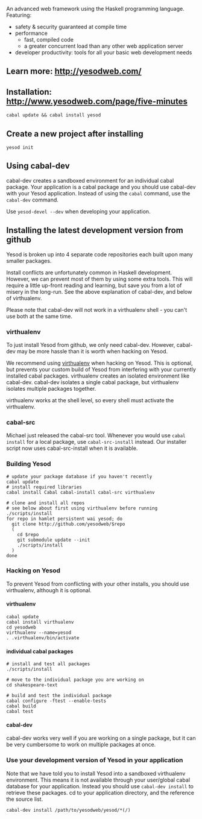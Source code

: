 An advanced web framework using the Haskell programming language. Featuring:

  * safety & security guaranteed at compile time
  * performance
    * fast, compiled code
    * a greater concurrent load than any other web application server
  * developer productivity: tools for all your basic web development 
    needs

## Learn more: http://yesodweb.com/

## Installation: http://www.yesodweb.com/page/five-minutes

    cabal update && cabal install yesod

## Create a new project after installing

    yesod init


## Using cabal-dev

cabal-dev creates a sandboxed environment for an individual cabal package.
Your application is a cabal package and you should use cabal-dev with your Yesod application.
Instead of using the `cabal` command, use the `cabal-dev` command.

Use `yesod-devel --dev` when developing your application.

## Installing the latest development version from github

Yesod is broken up into 4 separate code repositories each built upon many smaller packages.

Install conflicts are unfortunately common in Haskell development.
However, we can prevent most of them by using some extra tools.
This will require a little up-front reading and learning, but save you from a lot of misery in the long-run.
See the above explanation of cabal-dev, and below of virthualenv.

Please note that cabal-dev will not work in a virthualenv shell - you can't use both at the same time.

### virthualenv

To just install Yesod from github, we only need cabal-dev. However, cabal-dev may be more hassle than it is worth when hacking on Yesod.

We recommend using [virthualenv](http://hackage.haskell.org/package/virthualenv) when hacking on Yesod.
This is optional, but prevents your custom build of Yesod from interfering with your currently installed cabal packages.
virthualenv creates an isolated environment like cabal-dev.
cabal-dev isolates a single cabal package, but virthualenv isolates multiple packages together.

virthualenv works at the shell level, so every shell must activate the virthualenv.

### cabal-src

Michael just released the cabal-src tool. Whenever you would use `cabal install` for a local package, use `cabal-src-install` instead.
Our installer script now uses cabal-src-install when it is available.

### Building Yesod

~~~ { .bash }
# update your package database if you haven't recently
cabal update
# install required libraries
cabal install Cabal cabal-install cabal-src virthualenv

# clone and install all repos
# see below about first using virthualenv before running ./scripts/install
for repo in hamlet persistent wai yesod; do
  git clone http://github.com/yesodweb/$repo
  (
    cd $repo
    git submodule update --init
    ./scripts/install
  )
done
~~~

### Hacking on Yesod

To prevent Yesod from conflicting with your other installs, you should use virthualenv, although it is optional.

#### virthualenv

~~~ { .bash }
cabal update
cabal install virthualenv
cd yesodweb
virthualenv --name=yesod
. .virthualenv/bin/activate
~~~

#### individual cabal packages

~~~ { .bash }
# install and test all packages
./scripts/install

# move to the individual package you are working on
cd shakespeare-text

# build and test the individual package
cabal configure -ftest --enable-tests
cabal build
cabal test
~~~

#### cabal-dev

cabal-dev works very well if you are working on a single package, but it can be very cumbersome to work on multiple packages at once.

### Use your development version of Yesod in your application

Note that we have told you to install Yesod into a sandboxed virthualenv environment.
This means it is not available through your user/global cabal database for your application.
Instead you should use `cabal-dev install` to retrieve these packages.
cd to your application directory, and the reference the source list.

~~~ { .bash }
cabal-dev install /path/to/yesodweb/yesod/*(/)
~~~
